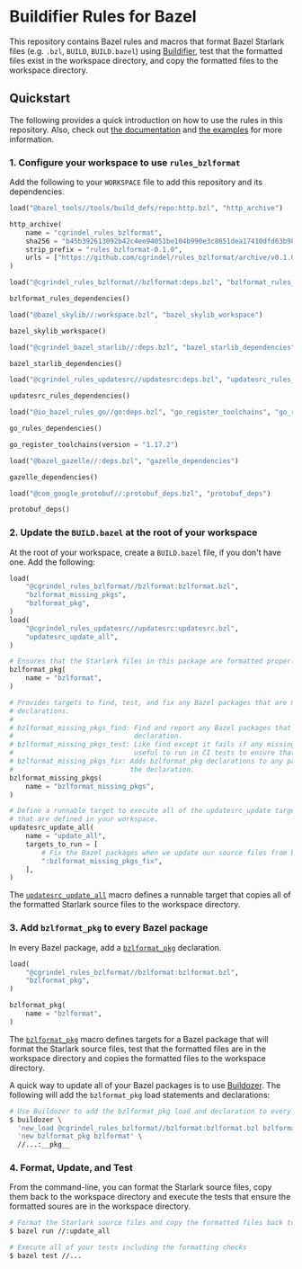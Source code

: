 # Buildifier Rules for Bazel

This repository contains Bazel rules and macros that format Bazel Starlark files (e.g. `.bzl`,
`BUILD`, `BUILD.bazel`) using
[Buildifier](https://github.com/bazelbuild/buildtools/tree/master/buildifier), test that the
formatted files exist in the workspace directory, and copy the formatted files to the workspace
directory.

## Quickstart

The following provides a quick introduction on how to use the rules in this repository. Also, check
out [the documentation](/doc/) and [the examples](/examples/) for more information.

### 1. Configure your workspace to use `rules_bzlformat`

Add the following to your `WORKSPACE` file to add this repository and its dependencies.

```python
load("@bazel_tools//tools/build_defs/repo:http.bzl", "http_archive")

http_archive(
    name = "cgrindel_rules_bzlformat",
    sha256 = "b45b392613092b42c4ee94051be104b990e3c8651dea17410dfd63b98957cd57",
    strip_prefix = "rules_bzlformat-0.1.0",
    urls = ["https://github.com/cgrindel/rules_bzlformat/archive/v0.1.0.tar.gz"],
)

load("@cgrindel_rules_bzlformat//bzlformat:deps.bzl", "bzlformat_rules_dependencies")

bzlformat_rules_dependencies()

load("@bazel_skylib//:workspace.bzl", "bazel_skylib_workspace")

bazel_skylib_workspace()

load("@cgrindel_bazel_starlib//:deps.bzl", "bazel_starlib_dependencies")

bazel_starlib_dependencies()

load("@cgrindel_rules_updatesrc//updatesrc:deps.bzl", "updatesrc_rules_dependencies")

updatesrc_rules_dependencies()

load("@io_bazel_rules_go//go:deps.bzl", "go_register_toolchains", "go_rules_dependencies")

go_rules_dependencies()

go_register_toolchains(version = "1.17.2")

load("@bazel_gazelle//:deps.bzl", "gazelle_dependencies")

gazelle_dependencies()

load("@com_google_protobuf//:protobuf_deps.bzl", "protobuf_deps")

protobuf_deps()
```

### 2. Update the `BUILD.bazel` at the root of your workspace

At the root of your workspace, create a `BUILD.bazel` file, if you don't have one. Add the
following:

```python
load(
    "@cgrindel_rules_bzlformat//bzlformat:bzlformat.bzl",
    "bzlformat_missing_pkgs",
    "bzlformat_pkg",
)
load(
    "@cgrindel_rules_updatesrc//updatesrc:updatesrc.bzl",
    "updatesrc_update_all",
)

# Ensures that the Starlark files in this package are formatted properly.
bzlformat_pkg(
    name = "bzlformat",
)

# Provides targets to find, test, and fix any Bazel packages that are missing bzlformat_pkg
# declarations.
#
# bzlformat_missing_pkgs_find: Find and report any Bazel packages that missing the bzlformat_pkg
#                              declaration.
# bzlformat_missing_pkgs_test: Like find except it fails if any missing packages are found. This is
#                              useful to run in CI tests to ensure that all is well.
# bzlformat_missing_pkgs_fix: Adds bzlformat_pkg declarations to any packages that are missing
#                             the declaration.
bzlformat_missing_pkgs(
    name = "bzlformat_missing_pkgs",
)

# Define a runnable target to execute all of the updatesrc_update targets
# that are defined in your workspace.
updatesrc_update_all(
    name = "update_all",
    targets_to_run = [
        # Fix the Bazel packages when we update our source files from build outputs.
        ":bzlformat_missing_pkgs_fix",
    ],
)
```

The
[`updatesrc_update_all`](https://github.com/cgrindel/rules_updatesrc/blob/main/doc/rules_and_macros_overview.md#updatesrc_update_all)
macro defines a runnable target that copies all of the formatted Starlark source files to the
workspace directory.

### 3. Add `bzlformat_pkg` to every Bazel package

In every Bazel package, add a [`bzlformat_pkg`](/doc/rules_and_macros_overview.md#bzlformat_pkg)
declaration.

```python
load(
    "@cgrindel_rules_bzlformat//bzlformat:bzlformat.bzl",
    "bzlformat_pkg",
)

bzlformat_pkg(
    name = "bzlformat",
)
```

The [`bzlformat_pkg`](/doc/rules_and_macros_overview.md#bzlformat_pkg) macro defines targets for a
Bazel package that will format the Starlark source files, test that the formatted files are in the
workspace directory and copies the formatted files to the workspace directory.

A quick way to update all of your Bazel packages is to use
[Buildozer](https://github.com/bazelbuild/buildtools/blob/master/buildozer). The following
will add the `bzlformat_pkg` load statements and declarations:

```sh
# Use Buildozer to add the bzlformat_pkg load and declaration to every Bazel package.
$ buildozer \
  'new_load @cgrindel_rules_bzlformat//bzlformat:bzlformat.bzl bzlformat_pkg' \
  'new bzlformat_pkg bzlformat' \
  //...:__pkg__
```

### 4. Format, Update, and Test

From the command-line, you can format the Starlark source files, copy them back to the workspace
directory and execute the tests that ensure the formatted soures are in the workspace directory.

```sh
# Format the Starlark source files and copy the formatted files back to the workspace directory
$ bazel run //:update_all

# Execute all of your tests including the formatting checks
$ bazel test //...
```
